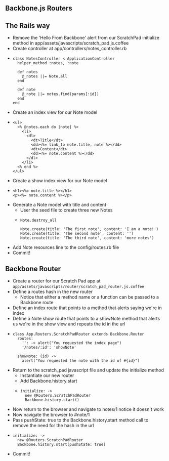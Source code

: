 Backbone.js Routers
--

The Rails way
--

- Remove the 'Hello From Backbone' alert from our ScratchPad initialize method in
  app/assets/javascripts/scratch\_pad.js.coffee
- Create controller at app/controllers/notes\_controller.rb
- ```
  class NotesController < ApplicationController
    helper_method :notes, :note

    def notes
      @_notes ||= Note.all
    end

    def note
      @_note ||= notes.find(params[:id])
    end
  end
  ```
- Create an index view for our Note model
- ```
  <ul>
    <% @notes.each do |note| %>
      <li>
        <dl>
          <dt>Title</dt>
          <dd><%= link_to note.title, note %></dd>
          <dt>Content</dt>
          <dd><%= note.content %></dd>
        </dl>
      </li>
    <% end %>
  </ul>
  ```
- Create a show index view for our Note model
- ```
  <h1><%= note.title %></h1>
  <p><%= note.content %></p>
  ```
- Generate a Note model with title and content
  - User the seed file to create three new Notes
  - ```
    Note.destroy_all

    Note.create(title: 'The first note', content: 'I am a note!')
    Note.create(title: 'The second note', content: '')
    Note.create(title: 'The third note', content: 'more notes')
    ```
- Add Note resources line to the config/routes.rb file
- Commit!

Backbone Router
--

- Create a router for our Scratch Pad app at `app/assets/javascripts/router/scratch_pad_router.js.coffee`
- Define a routes hash in the new router
  - Notice that either a method name or a function can be passed to a Backbone
    route
- Define an index route that points to a method that alerts saying we're in
  index
- Define a Note show route that points to a showNote method that alerts us we're
  in the show view and repeats the id in the url
- ```
  class App.Routers.ScratchPadRouter extends Backbone.Router
    routes:
      '': -> alert("You requested the index page")
      '/notes/:id': 'showNote'

    showNote: (id) ->
      alert("You requested the note with the id of #{id}")
  ```
- Return to the scratch\_pad javascript file and update the initialize method
  - Instantiate our new router
  - Add Backbone.history.start
  - ```
    initialize: ->
      new @Routers.ScratchPadRouter
      Backbone.history.start()
    ```
- Now return to the browser and navigate to notes/1 notice it doesn't work
- Now navigate the browser to #note/1
- Pass pushState: true to the Backbone.history.start method call to remove the
  need for the hash in the url
- ```
  initialize: ->
    new @Routers.ScratchPadRouter
    Backbone.history.start(pushState: true)
  ```
- Commit!

